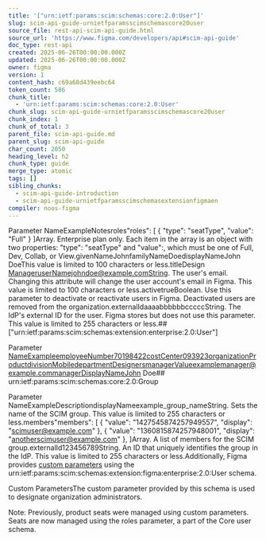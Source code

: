 ```yaml
---
title: '["urn:ietf:params:scim:schemas:core:2.0:User"]'
slug: scim-api-guide-urnietfparamsscimschemascore20user
source_file: rest-api-scim-api-guide.html
source_url: 'https://www.figma.com/developers/api#scim-api-guide'
doc_type: rest-api
created: 2025-06-26T00:00:00.000Z
updated: 2025-06-26T00:00:00.000Z
owner: figma
version: 1
content_hash: c69a68d439eebc64
token_count: 586
chunk_title:
  - 'urn:ietf:params:scim:schemas:core:2.0:User'
chunk_slug: scim-api-guide-urnietfparamsscimschemascore20user
chunk_index: 1
chunk_of_total: 3
parent_file: scim-api-guide.md
parent_slug: scim-api-guide
char_count: 2050
heading_level: h2
chunk_type: guide
merge_type: atomic
tags: []
sibling_chunks:
  - scim-api-guide-introduction
  - scim-api-guide-urnietfparamsscimschemasextensionfigmaen
compiler: noos-figma
---
```


Parameter NameExampleNotesroles"roles": [
 {
 "type": "seatType",
 "value": "Full"
 }
]Array. Enterprise plan only. Each item in the array is an object with two properties: "type": "seatType" and "value":, which must be one of Full, Dev, Collab, or View.givenNameJohnfamilyNameDoedisplayNameJohn DoeThis value is limited to 100 characters or less.titleDesign ManageruserNamejohndoe@example.comString. The user's email. Changing this attribute will change the user account's email in Figma. This value is limited to 100 characters or less.activetrueBoolean. Use this parameter to deactivate or reactivate users in Figma. Deactivated users are removed from the organization.externalIdaaaabbbbbbcccccString. The IdP's external ID for the user. Figma stores but does not use this parameter. This value is limited to 255 characters or less.## ["urn:ietf:params:scim:schemas:extension:enterprise:2.0:User"]

Parameter NameExampleemployeeNumber70198422costCenter093923organizationProductdivisionMobiledepartmentDesignersmanagerValueexamplemanager@example.commanagerDisplayNameJohn Doe## urn:ietf:params:scim:schemas:core:2.0:Group

Parameter NameExampleDescriptiondisplayNameexample_group_nameString. Sets the name of the SCIM group. This value is limited to 255 characters or less.members"members": [
 {
 "value": "1427545874257949557",
 "display": "scimuser@example.com"
 },
 {
 "value": "1360815874257948001",
 "display": "anotherscimuser@example.com"
 },
]Array. A list of members for the SCIM group.externalId123456789String. An ID that uniquely identifies the group in the IdP. This value is limited to 255 characters or less.Additionally, Figma provides [custom parameters](#scim-api-custom-parameters) using the urn:ietf:params:scim:schemas:extension:figma:enterprise:2.0:User schema.

Custom ParametersThe custom parameter provided by this schema is used to designate organization administrators.

Note: Previously, product seats were managed using custom parameters. Seats are now managed using the roles parameter, a part of the Core user schema.
